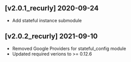 ## [v2.0.1_recurly] 2020-09-24
- Add stateful instance submodule

## [v2.0.2_recurly] 2021-09-10
- Removed Google Providers for stateful_config module
- Updated required verions to >= 0.12.6
